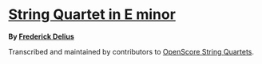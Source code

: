 # [String Quartet in E minor][set]

__By [Frederick Delius][composer]__

[set]: https://musescore.com/openscore-string-quartets/sets/5108663
[composer]: https://musescore.com/openscore-string-quartets/sets?order=title&text=Delius,+Frederick

Transcribed and maintained by contributors to [OpenScore String Quartets].

[OpenScore String Quartets]: https://musescore.com/openscore-string-quartets
